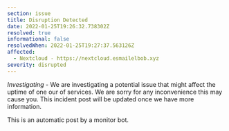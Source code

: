 ```yaml
---
section: issue
title: Disruption Detected
date: 2022-01-25T19:26:32.738302Z
resolved: true
informational: false
resolvedWhen: 2022-01-25T19:27:37.563126Z
affected:
  - Nextcloud - https://nextcloud.esmailelbob.xyz
severity: disrupted
---
```

*Investigating* - We are investigating a potential issue that might affect the uptime of one our of services. We are sorry for any inconvenience this may cause you. This incident post will be updated once we have more information.

This is an automatic post by a monitor bot.
        
